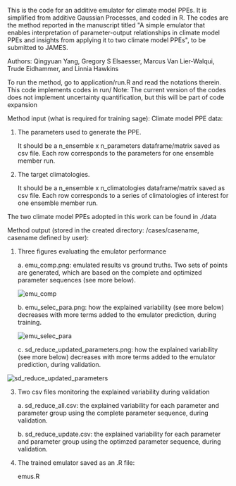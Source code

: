 This is the code for an additive emulator for climate model PPEs. It is simplified from additive Gaussian Processes, and coded in R. 
The codes are the method reported in the manuscript titled "A simple emulator that enables interpretation of parameter-output relationships in climate model PPEs and insights from applying it to two climate model PPEs", to be submitted to JAMES.

Authors: Qingyuan Yang, Gregory S Elsaesser, Marcus Van Lier-Walqui, Trude Eidhammer, and Linnia Hawkins

To run the method, go to application/run.R and read the notations therein. This code implements codes in run/ 
Note: The current version of the codes does not implement uncertainty quantification, but this will be part of code expansion


Method input (what is required for training sage): 
  Climate model PPE data:
  
   1. The parameters used to generate the PPE.
      
      It should be a n_ensemble x n_parameters dataframe/matrix saved as csv file. Each row corresponds to the parameters for one ensemble member run.
      
   2. The target climatologies.
      
      It should be a n_ensemble x n_climatologies dataframe/matrix saved as csv file. Each row corresponds to a series of climatologies of interest for one ensemble member run. 
   
   The two climate model PPEs adopted in this work can be found in ./data 
  
Method output (stored in the created directory: /cases/casename, casename defined by user):

  1. Three figures evaluating the emulator performance
     
       a. emu_comp.png:                       emulated results vs ground truths. Two sets of points are generated, which are based on the complete and optimized parameter sequences (see more below).
     
     ![emu_comp](https://github.com/user-attachments/assets/41a83b4d-2dc8-4087-8591-a17eb2606c30)
     
       b. emu_selec_para.png:                 how the explained variability (see more below) decreases with more terms added to the emulator prediction, during training.

     
      ![emu_selec_para](https://github.com/user-attachments/assets/9dc83e4c-fac7-4211-8ae7-37f656f1da77)
     
       c. sd_reduce_updated_parameters.png:   how the explained variability (see more below) decreases with more terms added to the emulator prediction, during validation.

  ![sd_reduce_updated_parameters](https://github.com/user-attachments/assets/4e72bbae-fbdb-494c-82a7-6fff972bcb28)
     
  3. Two csv files monitoring the explained variability during validation

       a. sd_reduce_all.csv:                  the explained variability for each parameter and parameter group using the complete parameter sequence, during validation.

       b. sd_reduce_update.csv:               the explained variability for each parameter and parameter group using the optimzed parameter sequence, during validation.
     
  4. The trained emulator saved as an .R file:
     
       emus.R


